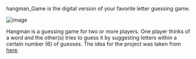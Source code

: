 hangman_Game is the digital version of your favorite letter guessing game.

![image](https://github.com/Solo83/hangman_Game/assets/72335401/07c70cb6-173f-4d0b-b14f-8ef4f630c103)

Hangman is a guessing game for two or more players. One player thinks of a word and the other(s) tries to guess it by suggesting letters within a certain number (6) of guesses.
The idea for the project was taken from [here](https://github.com/zhukovsd/java-backend-learning-course/blob/main/Projects/Hangman/index.md).
